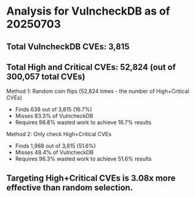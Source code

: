 # Analysis for VulncheckDB as of 20250703

## Total VulncheckDB CVEs: 3,815
## Total High and Critical CVEs: 52,824 (out of 300,057 total CVEs)

Method 1: Random coin flips (52,824 times - the number of High+Critical CVEs)
  - Finds 638 out of 3,815 (16.7%)
  - Misses 83.3% of VulncheckDB
  - Requires 98.8% wasted work to achieve 16.7% results

Method 2: Only check High+Critical CVEs
  - Finds 1,968 out of 3,815 (51.6%)
  - Misses 48.4% of VulncheckDB
  - Requires 96.3% wasted work to achieve 51.6% results

## Targeting High+Critical CVEs is 3.08x more effective than random selection.
